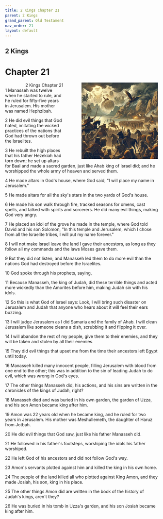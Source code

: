 ```yaml
---
title: 2 Kings Chapter 21
parent: 2 Kings
grand_parent: Old Testament
nav_order: 21
layout: default
---
```


## 2 Kings

# Chapter 21

<div style="clear: both; text-align: right;">
    <img src="/assets/Image/2 Kings/500/21.jpg" alt="2 Kings Chapter 21" class="chapter-image" style="max-width: 50%; height: auto; float: right; margin: 0 0 10px 10px; padding-left: 10%;">
    <figcaption style="font-size: 14px;">2 Kings Chapter 21</figcaption>
</div>
1 Manasseh was twelve when he started to rule, and he ruled for fifty-five years in Jerusalem. His mother was named Hephzibah.

2 He did evil things that God hated, imitating the wicked practices of the nations that God had thrown out before the Israelites.

3 He rebuilt the high places that his father Hezekiah had torn down; he set up altars for Baal and made a sacred garden, just like Ahab king of Israel did; and he worshipped the whole army of heaven and served them.

4 He made altars in God's house, where God said, "I will place my name in Jerusalem."

5 He made altars for all the sky's stars in the two yards of God's house.

6 He made his son walk through fire, tracked seasons for omens, cast spells, and talked with spirits and sorcerers. He did many evil things, making God very angry.

7 He placed an idol of the grove he made in the temple, where God told David and his son Solomon, "In this temple and Jerusalem, which I chose from all the Israelite tribes, I will put my name forever."

8 I will not make Israel leave the land I gave their ancestors, as long as they follow all my commands and the laws Moses gave them.

9 But they did not listen, and Manasseh led them to do more evil than the nations God had destroyed before the Israelites.

10 God spoke through his prophets, saying,

11 Because Manasseh, the king of Judah, did these terrible things and acted more wickedly than the Amorites before him, making Judah sin with his idols.

12 So this is what God of Israel says: Look, I will bring such disaster on Jerusalem and Judah that anyone who hears about it will feel their ears buzzing.

13 I will judge Jerusalem as I did Samaria and the family of Ahab. I will clean Jerusalem like someone cleans a dish, scrubbing it and flipping it over.

14 I will abandon the rest of my people, give them to their enemies, and they will be taken and stolen by all their enemies.

15 They did evil things that upset me from the time their ancestors left Egypt until today.

16 Manasseh killed many innocent people, filling Jerusalem with blood from one end to the other; this was in addition to the sin of leading Judah to do evil, which was wrong in God's eyes.

17 The other things Manasseh did, his actions, and his sins are written in the chronicles of the kings of Judah, right?

18 Manasseh died and was buried in his own garden, the garden of Uzza, and his son Amon became king after him.

19 Amon was 22 years old when he became king, and he ruled for two years in Jerusalem. His mother was Meshullemeth, the daughter of Haruz from Jotbah.

20 He did evil things that God saw, just like his father Manasseh did.

21 He followed in his father's footsteps, worshiping the idols his father worshiped.

22 He left God of his ancestors and did not follow God's way.

23 Amon's servants plotted against him and killed the king in his own home.

24 The people of the land killed all who plotted against King Amon, and they made Josiah, his son, king in his place.

25 The other things Amon did are written in the book of the history of Judah's kings, aren't they?

26 He was buried in his tomb in Uzza's garden, and his son Josiah became king after him.


